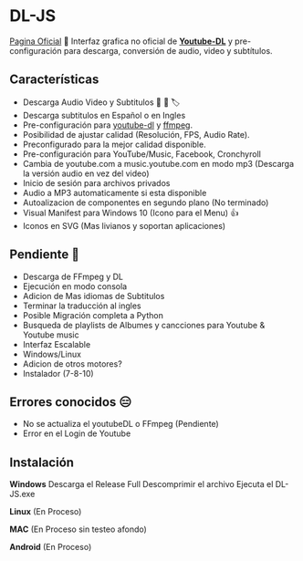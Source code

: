 # DL-JS

[Pagina Oficial](#) :link:
Interfaz grafica no oficial de __[Youtube-DL](https://github.com/ytdl-org/youtube-dl)__ y pre-configuración para descarga, conversión de audio, video y subtítulos.

## Características
* Descarga Audio Video y Subtitulos :musical_note: :movie_camera: :label:
* Descarga subtitulos en Español o en Ingles
*	Pre-configuración para [youtube-dl](https://youtube-dl.org/) y [ffmpeg](https://ffmpeg.org/). 
*	Posibilidad de ajustar calidad (Resolución, FPS, Audio Rate).
* Preconfigurado para la mejor calidad disponible.
*	Pre-configuración para YouTube/Music, Facebook, Cronchyroll
* Cambia de youtube.com a music.youtube.com en modo mp3 (Descarga la versión audio en vez del video)
* Inicio de sesión para archivos privados 
* Audio a MP3 automaticamente si esta disponible
* Autoalizacion de componentes en segundo plano (No terminado)
* Visual Manifest para Windows 10 (Icono para el Menu) :+1:
* Iconos en SVG (Mas livianos y soportan aplicaciones)

## Pendiente :construction:
* Descarga de FFmpeg y DL
* Ejecución en modo consola
* Adicion de Mas idiomas de Subtitulos
* Terminar la traducción al ingles
* Posible Migración completa a Python
* Busqueda de playlists de Albumes y cancciones para Youtube & Youtube music
* Interfaz Escalable
* Windows/Linux
* Adicion de otros motores?
* Instalador (7-8-10)

## Errores conocidos :expressionless:
* No se actualiza el youtubeDL o FFmpeg (Pendiente)
* Error en el Login de Youtube

## Instalación

__Windows__
Descarga el Release Full
Descomprimir el archivo
Ejecuta el DL-JS.exe

__Linux__
(En Proceso)

__MAC__
(En Proceso sin testeo afondo)

__Android__
(En Proceso)